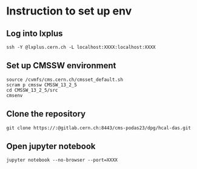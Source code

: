# Instruction to set up env
## Log into lxplus
```
ssh -Y @lxplus.cern.ch -L localhost:XXXX:localhost:XXXX
```

## Set up CMSSW environment
```
source /cvmfs/cms.cern.ch/cmsset_default.sh  
scram p cmssw CMSSW_13_2_5  
cd CMSSW_13_2_5/src  
cmsenv  
```

## Clone the repository
```
git clone https://:@gitlab.cern.ch:8443/cms-podas23/dpg/hcal-das.git
```

## Open jupyter notebook
```
jupyter notebook --no-browser --port=XXXX  
```

